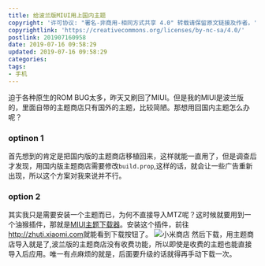 ```yaml
---
title: 给波兰版MIUI用上国内主题
copyright: '许可协议: "署名-非商用-相同方式共享 4.0" 转载请保留原文链接及作者。'
copyrightlink: 'https://creativecommons.org/licenses/by-nc-sa/4.0/'
postlink: 201907160958
date: 2019-07-16 09:58:29
updated: 2019-07-16 09:58:29
categories:
tags:
- 手机
---
```


迫于各种原生的ROM BUG太多，昨天又刷回了MIUI。但是我的MIUI是波兰版的，里面自带的主题商店只有国外的主题，比较简陋。那想用回国内主题怎么办呢？
<!--more-->

### optinon 1

首先想到的肯定是把国内版的主题商店移植回来，这样就能一直用了，但是调查后才发现，用国内版主题商店需要修改`build.prop`,这样的话，就会让一些广告重新出现，所以这个方案对我来说并不行。

### option 2

其实我只是需要安装一个主题而已，为何不直接导入MTZ呢？这时候就要用到一个油猴插件，那就是[MIUI主题下载器](https://greasyfork.org/en/scripts/374648-miui-%E4%B8%BB%E9%A2%98%E4%B8%8B%E8%BD%BD%E5%99%A8)。安装这个插件，前往<http://zhuti.xiaomi.com>就能看到下载按钮了。
![小米商店](https://coolrc-blog.oss-cn-shenzhen.aliyuncs.com/superbed/2019/07/16/5d2d31fa451253d178512fbf.jpg)
然后下载，用主题商店导入就是了,波兰版的主题商店没有收费功能，所以即使是收费的主题也能直接导入后应用。唯一有点麻烦的就是，后面要升级的话就得再手动下载一次。
